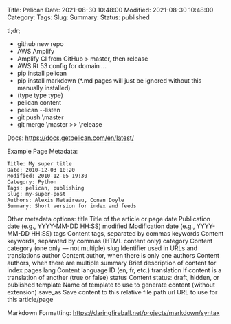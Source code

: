 Title: Pelican
Date: 2021-08-30 10:48:00
Modified: 2021-08-30 10:48:00
Category: 
Tags: 
Slug: 
Summary: 
Status: published

tl;dr;
* github new repo
* AWS Amplify
* Amplify CI from GitHub > master, then release
* AWS Rt 53 config for domain
...
* pip install pelican
* pip install markdown (*.md pages will just be ignored without this manually installed)
* (type type type)
* pelican content
* pelican --listen
* git push \master
* git merge \master >> \release

Docs:
https://docs.getpelican.com/en/latest/

Example Page Metadata:

    Title: My super title
    Date: 2010-12-03 10:20
    Modified: 2010-12-05 19:30
    Category: Python
    Tags: pelican, publishing
    Slug: my-super-post
    Authors: Alexis Metaireau, Conan Doyle
    Summary: Short version for index and feeds

Other metadata options:
title	    Title of the article or page
date	    Publication date (e.g., YYYY-MM-DD HH:SS)
modified	Modification date (e.g., YYYY-MM-DD HH:SS)
tags	    Content tags, separated by commas
keywords	Content keywords, separated by commas (HTML content only)
category	Content category (one only — not multiple)
slug	    Identifier used in URLs and translations
author	    Content author, when there is only one
authors	    Content authors, when there are multiple
summary	    Brief description of content for index pages
lang	    Content language ID (en, fr, etc.)
translation	If content is a translation of another (true or false)
status	    Content status: draft, hidden, or published
template	Name of template to use to generate content (without extension)
save_as	    Save content to this relative file path
url	        URL to use for this article/page

Markdown Formatting:
https://daringfireball.net/projects/markdown/syntax